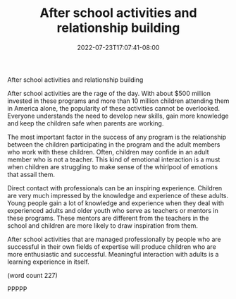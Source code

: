 ﻿---
title: "After school activities and relationship building"
date: 2022-07-23T17:07:41-08:00
description: "After School Activities Tips for Web Success"
featured_image: "/images/After School Activities.jpg"
tags: ["After School Activities"]
---

After school activities and relationship building

After school activities are the rage of the day. With about $500 million
invested in these programs and more than 10 million children attending 
them in America alone, the popularity of these activities cannot be 
overlooked. Everyone understands the need to develop new skills, gain more 
knowledge and keep the children safe when parents are working. 

The most important factor in the success of any program is the 
relationship between the children participating in the program and the 
adult members who work with these children. Often, children may confide in 
an adult member who is not a teacher. This kind of emotional interaction 
is a must when children are struggling to make sense of the whirlpool of 
emotions that assail them.

Direct contact with professionals can be an inspiring experience. Children 
are very much impressed by the knowledge and experience of these adults. 
Young people gain a lot of knowledge and experience when they deal with 
experienced adults and older youth who serve as teachers or mentors in 
these programs. These mentors are different from the teachers in the 
school and children are more likely to draw inspiration from them.

After school activities that are managed professionally by people who are 
successful in their own fields of expertise will produce children who are 
more enthusiastic and successful. Meaningful interaction with adults is a 
learning experience in itself. 

(word count 227)

PPPPP
